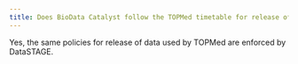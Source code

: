 ```yaml
---
title: Does BioData Catalyst follow the TOPMed timetable for release of TOPMed data?
---
```


Yes, the same policies for release of data used by TOPMed are enforced by DataSTAGE.